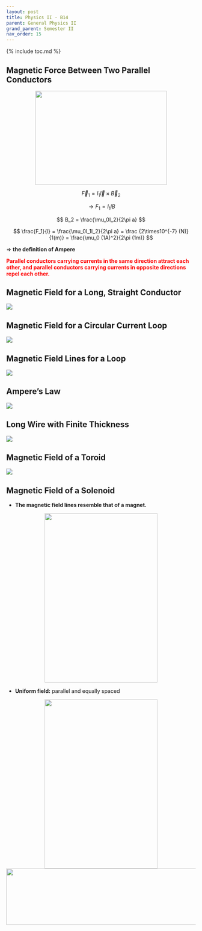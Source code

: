 ```yaml
---
layout: post
title: Physics II - B14
parent: General Physics II
grand_parent: Semester II
nav_order: 15
---
```


{% include toc.md %}

## Magnetic Force Between Two Parallel Conductors
<center><img src = "Y3D20PF.png" width = 350 height = 250></center>

$$
\vec F_1 = I_1\vec l \times \vec B_2
$$

$$
\to F_1 = I_1lB
$$

$$
B_2 = \frac{\mu_0I_2}{2\pi a}
$$

$$
\frac{F_1}{l} = \frac{\mu_0I_1I_2}{2\pi a}
= \frac {2\times10^{-7} (N)}{1(m)} = \frac{\mu_0 (1A)^2}{2\pi (1m)}
$$

$\Rightarrow$ **the definition of Ampere**

**<span style="color: red">Parallel conductors carrying currents in the same direction attract each other, and parallel conductors carrying currents in opposite directions repel each other.</span>**

## Magnetic Field for a Long, Straight Conductor
![](3HDyJ02.png)

## Magnetic Field for a Circular Current Loop
![](xOmLG1H.png)

## Magnetic Field Lines for a Loop
![](wNJijCZ.png)

## Ampere’s Law
![](wWgqfCN.png)

## Long Wire with Finite Thickness
![](stZ6Lzq.png)

## Magnetic Field of a Toroid
![](ZHk0nZG.png)

## Magnetic Field of a Solenoid
* **The magnetic field lines resemble that of a magnet.**
<center><img src = "PR8TvQ3.png" width = 300 height = 450></center>

* **Uniform field:** parallel and equally spaced
<center><img src = "JO7vIi9.png" width = 300 height = 450></center>

<center><img src = "xbG814G.png" width = 600 height = 150></center>


